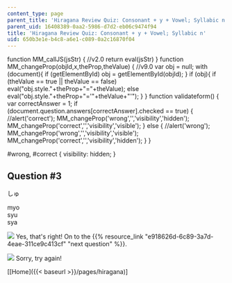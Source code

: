 ```yaml
---
content_type: page
parent_title: 'Hiragana Review Quiz: Consonant + y + Vowel; Syllabic n'
parent_uid: 16408389-0aa2-5986-d7d2-eb06c9474f94
title: 'Hiragana Review Quiz: Consonant + y + Vowel; Syllabic n'
uid: 650b3e1e-b4c8-a6e1-c089-0a2c16870f04
---
```


function MM\_callJS(jsStr) { //v2.0 return eval(jsStr) } function MM\_changeProp(objId,x,theProp,theValue) { //v9.0 var obj = null; with (document){ if (getElementById) obj = getElementById(objId); } if (obj){ if (theValue == true || theValue == false) eval("obj.style."+theProp+"="+theValue); else eval("obj.style."+theProp+"='"+theValue+"'"); } } function validateform() { var correctAnswer = 1; if (document.question.answers\[correctAnswer\].checked == true) { //alert('correct'); MM\_changeProp('wrong','','visibility','hidden'); MM\_changeProp('correct','','visibility','visible'); } else { //alert('wrong'); MM\_changeProp('wrong','','visibility','visible'); MM\_changeProp('correct','','visibility','hidden'); } }

#wrong, #correct { visibility: hidden; }

Question #3
-----------

しゅ

 myo  
 syu  
 sya

![](/resources/res-21g-01-kana-spring-2010/hiragana/hiragana-review-quiz-a-n/yokudeki.gif) Yes, that's right! On to the {{% resource_link "e918626d-6c89-3a7d-4eae-311ce9c413cf" "next question" %}}.

![](/resources/res-21g-01-kana-spring-2010/hiragana/hiragana-review-quiz-a-n/chigau.gif) Sorry, try again!

  
\[[Home]({{< baseurl >}}/pages/hiragana)\]